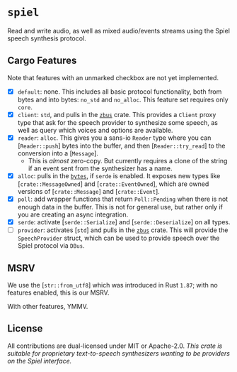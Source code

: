 # `spiel`

Read and write audio, as well as mixed audio/events streams using the Spiel speech synthesis protocol.

## Cargo Features

Note that features with an unmarked checkbox are not yet implemented.

- [X] `default`: none. This includes all basic protocol functionality, both from bytes and into bytes: `no_std` and `no_alloc`. This feature set requires only `core`.
- [X] `client`: `std`, and pulls in the [`zbus`](https://crates.io/crates/zbus) crate. This provides a `Client` proxy type that ask for the speech provider to synthesize some speech, as well as query which voices and options are available.
- [X] `reader`: `alloc`. This gives you a sans-io `Reader` type where you can [`Reader::push`] bytes into the buffer, and then [`Reader::try_read`] to the conversion into a [`Message`].
    - This is _almost_ zero-copy. But currently requires a clone of the string if an event sent from the synthesizer has a name.
- [X] `alloc`: pulls in the [`bytes`](https://crates.io/crates/bytes), if `serde` is enabled. It exposes new types like [`crate::MessageOwned`] and [`crate::EventOwned`], which are owned versions of [`crate::Message`] and [`crate::Event`].
- [X] `poll`: add wrapper functions that return `Poll::Pending` when there is not enough data in the buffer. This is not for general use, but rather only if you are creating an async integration.
- [X] `serde`: activate [`serde::Serialize`] and [`serde::Deserialize`] on all types.
- [ ] `provider`: activates [`std`] and pulls in the [`zbus`](https://crates.io/crates/zbus) crate. This will provide the `SpeechProvider` struct, which can be used to provide speech over the Spiel protocol via `DBus`.

## MSRV

We use the [`str::from_utf8`] which was introduced in Rust `1.87`; with no features enabled, this is our MSRV.

With other features, YMMV.

## License

All contributions are dual-licensed under MIT or Apache-2.0.
_This crate is suitable for proprietary text-to-speech synthesizers wanting to be providers on the Spiel interface._

